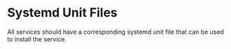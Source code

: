 # Systemd Unit Files
All services should have a corresponding systemd unit file that can be used to install the service.